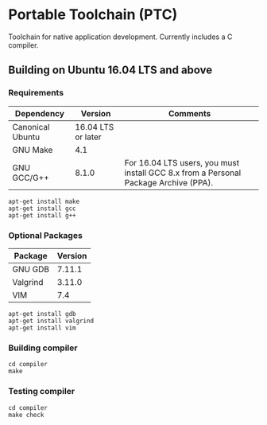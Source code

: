 Portable Toolchain (PTC)
========================

Toolchain for native application development. Currently includes a C compiler.

Building on Ubuntu 16.04 LTS and above
--------------------------------------

### Requirements
| Dependency       | Version            | Comments                                                                             |
|------------------|--------------------|--------------------------------------------------------------------------------------|
| Canonical Ubuntu | 16.04 LTS or later |                                                                                      |
| GNU Make         | 4.1                |                                                                                      |
| GNU GCC/G++      | 8.1.0              | For 16.04 LTS users, you must install GCC 8.x from a Personal Package Archive (PPA). |
```
apt-get install make
apt-get install gcc
apt-get install g++
```

### Optional Packages
| Package          | Version |
|------------------|---------|
| GNU GDB          | 7.11.1  |
| Valgrind         | 3.11.0  |
| VIM              | 7.4     |
```
apt-get install gdb
apt-get install valgrind
apt-get install vim
```

### Building compiler
```
cd compiler
make
```

### Testing compiler
```
cd compiler
make check
```
